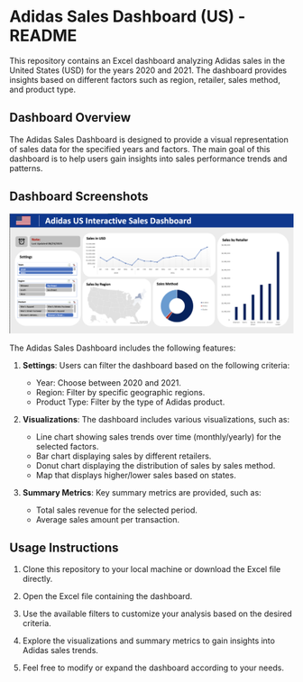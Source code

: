 # Adidas Sales Dashboard (US) - README

This repository contains an Excel dashboard analyzing Adidas sales in the United States (USD) for the years 2020 and 2021. The dashboard provides insights based on different factors such as region, retailer, sales method, and product type.

## Dashboard Overview

The Adidas Sales Dashboard is designed to provide a visual representation of sales data for the specified years and factors. The main goal of this dashboard is to help users gain insights into sales performance trends and patterns.

## Dashboard Screenshots

![alt text](https://github.com/rpatangay00/DataAnalyticsProjects/blob/34ee4e3ddbef05f7f4b1348ce9bd77e163736f03/AdidasSalesUSADashboard/Screenshot%202023-08-23%20at%204.36.42%20PM.png)

The Adidas Sales Dashboard includes the following features:

1. **Settings**: Users can filter the dashboard based on the following criteria:
   - Year: Choose between 2020 and 2021.
   - Region: Filter by specific geographic regions.
   - Product Type: Filter by the type of Adidas product.

2. **Visualizations**: The dashboard includes various visualizations, such as:
   - Line chart showing sales trends over time (monthly/yearly) for the selected factors.
   - Bar chart displaying sales by different retailers.
   - Donut chart displaying the distribution of sales by sales method.
   - Map that displays higher/lower sales based on states.

3. **Summary Metrics**: Key summary metrics are provided, such as:
   - Total sales revenue for the selected period.
   - Average sales amount per transaction.

## Usage Instructions

1. Clone this repository to your local machine or download the Excel file directly.

2. Open the Excel file containing the dashboard.

3. Use the available filters to customize your analysis based on the desired criteria.

4. Explore the visualizations and summary metrics to gain insights into Adidas sales trends.

5. Feel free to modify or expand the dashboard according to your needs.
